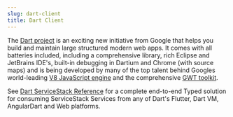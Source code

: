 ```yaml
---
slug: dart-client
title: Dart Client
---
```


The [Dart project](http://www.dartlang.org/) is an exciting new initiative from Google that helps you build and maintain large structured modern web apps. It comes with all batteries included, including a comprehensive library, rich Eclipse and JetBrains IDE's, built-in debugging in Dartium and Chrome (with source maps) and is being developed by many of the top talent behind Googles world-leading [V8 JavaScript engine](http://code.google.com/p/v8/) and the comprehensive [GWT toolkit](https://developers.google.com/web-toolkit/).

See [Dart ServiceStack Reference](/dart-add-servicestack-reference) for a complete end-to-end Typed solution for consuming ServiceStack Services from any 
of Dart's Flutter, Dart VM, AngularDart and Web platforms.
